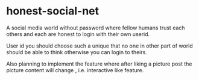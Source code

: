 # honest-social-net

A social media world without password where fellow humans trust each others and each are honest to login with their own userid.

User id you should choose such a unique that no one in other part of world should be able to think otherwise you can login to theirs.

Also planning to implement the feature where after liking a picture post the picture content will change , i.e. interactive like feature.

